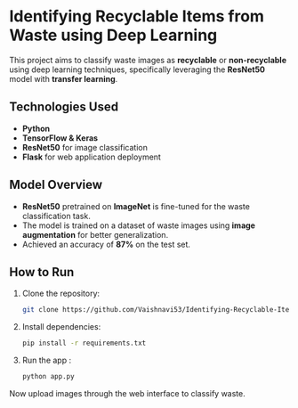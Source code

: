 # Identifying Recyclable Items from Waste using Deep Learning

This project aims to classify waste images as **recyclable** or **non-recyclable** using deep learning techniques, specifically leveraging the **ResNet50** model with **transfer learning**.

## Technologies Used
- **Python**
- **TensorFlow & Keras**
- **ResNet50** for image classification
- **Flask** for web application deployment

## Model Overview
- **ResNet50** pretrained on **ImageNet** is fine-tuned for the waste classification task.
- The model is trained on a dataset of waste images using **image augmentation** for better generalization.
- Achieved an accuracy of **87%** on the test set.

## How to Run
1. Clone the repository:
   ```bash
   git clone https://github.com/Vaishnavi53/Identifying-Recyclable-Items-From-Images
2. Install dependencies:
   ```bash
   pip install -r requirements.txt
3. Run the app :
   ```bash
   python app.py
Now upload images through the web interface to classify waste.
   

